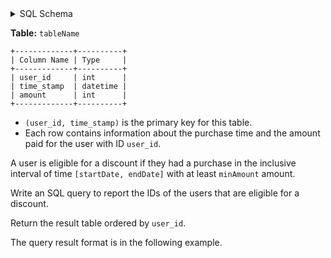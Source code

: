 <details>
<summary> SQL Schema</summary>

```sql
DROP TABLE IF EXISTS Purchases;

CREATE TABLE IF NOT EXISTS
  Purchases (user_id int, time_stamp datetime, amount int);

INSERT INTO
  Purchases (user_id, time_stamp, amount)
VALUES
  ('1', '2022-04-20 09:03:00', '4416'),
  ('2', '2022-03-19 19:24:02', '678'),
  ('3', '2022-03-18 12:03:09', '4523'),
  ('3', '2022-03-30 09:43:42', '626');
```

</details>

**Table:** `tableName`

```
+-------------+----------+
| Column Name | Type     |
+-------------+----------+
| user_id     | int      |
| time_stamp  | datetime |
| amount      | int      |
+-------------+----------+
```

- `(user_id, time_stamp)` is the primary key for this table.
- Each row contains information about the purchase time and the amount paid for the user with ID `user_id`.

A user is eligible for a discount if they had a purchase in the inclusive interval of time `[startDate, endDate]` with at least `minAmount` amount.

Write an SQL query to report the IDs of the users that are eligible for a discount.

Return the result table ordered by `user_id`.

The query result format is in the following example.